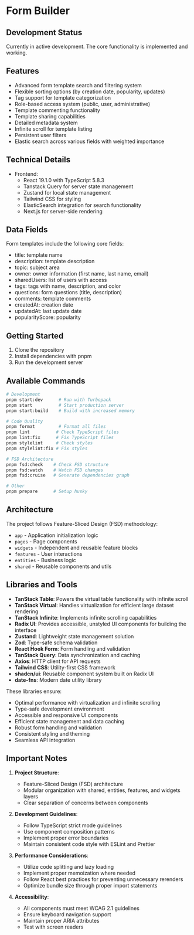 # Form Builder

## Development Status

Currently in active development. The core functionality is implemented and working.

## Features

- Advanced form template search and filtering system
- Flexible sorting options (by creation date, popularity, updates)
- Tag support for template categorization
- Role-based access system (public, user, administrative)
- Template commenting functionality
- Template sharing capabilities
- Detailed metadata system
- Infinite scroll for template listing
- Persistent user filters
- Elastic search across various fields with weighted importance

## Technical Details

- Frontend:
    - React 19.1.0 with TypeScript 5.8.3
    - Tanstack Query for server state management
    - Zustand for local state management
    - Tailwind CSS for styling
    - ElasticSearch integration for search functionality
    - Next.js for server-side rendering

## Data Fields

Form templates include the following core fields:

- title: template name
- description: template description
- topic: subject area
- owner: owner information (first name, last name, email)
- sharedUsers: list of users with access
- tags: tags with name, description, and color
- questions: form questions (title, description)
- comments: template comments
- createdAt: creation date
- updatedAt: last update date
- popularityScore: popularity

## Getting Started

1. Clone the repository
2. Install dependencies with pnpm
3. Run the development server

## Available Commands

```bash
# Development
pnpm start:dev      # Run with Turbopack
pnpm start          # Start production server
pnpm start:build    # Build with increased memory

# Code Quality
pnpm format         # Format all files
pnpm lint          # Check TypeScript files
pnpm lint:fix      # Fix TypeScript files
pnpm stylelint     # Check styles
pnpm stylelint:fix # Fix styles

# FSD Architecture
pnpm fsd:check    # Check FSD structure
pnpm fsd:watch    # Watch FSD changes
pnpm fsd:cruise   # Generate dependencies graph

# Other
pnpm prepare      # Setup husky
```

## Architecture

The project follows Feature-Sliced Design (FSD) methodology:

- `app` - Application initialization logic
- `pages` - Page components
- `widgets` - Independent and reusable feature blocks
- `features` - User interactions
- `entities` - Business logic
- `shared` - Reusable components and utils

## Libraries and Tools

- **TanStack Table**: Powers the virtual table functionality with infinite scroll
- **TanStack Virtual**: Handles virtualization for efficient large dataset rendering
- **TanStack Infinite**: Implements infinite scrolling capabilities
- **Radix UI**: Provides accessible, unstyled UI components for building the interface
- **Zustand**: Lightweight state management solution
- **Zod**: Type-safe schema validation
- **React Hook Form**: Form handling and validation
- **TanStack Query**: Data synchronization and caching
- **Axios**: HTTP client for API requests
- **Tailwind CSS**: Utility-first CSS framework
- **shadcn/ui**: Reusable component system built on Radix UI
- **date-fns**: Modern date utility library

These libraries ensure:

- Optimal performance with virtualization and infinite scrolling
- Type-safe development environment
- Accessible and responsive UI components
- Efficient state management and data caching
- Robust form handling and validation
- Consistent styling and theming
- Seamless API integration

## Important Notes

1. **Project Structure**:
    - Feature-Sliced Design (FSD) architecture
    - Modular organization with shared, entities, features, and widgets layers
    - Clear separation of concerns between components

2. **Development Guidelines**:
    - Follow TypeScript strict mode guidelines
    - Use component composition patterns
    - Implement proper error boundaries
    - Maintain consistent code style with ESLint and Prettier

3. **Performance Considerations**:
    - Utilize code splitting and lazy loading
    - Implement proper memoization where needed
    - Follow React best practices for preventing unnecessary rerenders
    - Optimize bundle size through proper import statements

4. **Accessibility**:
    - All components must meet WCAG 2.1 guidelines
    - Ensure keyboard navigation support
    - Maintain proper ARIA attributes
    - Test with screen readers

